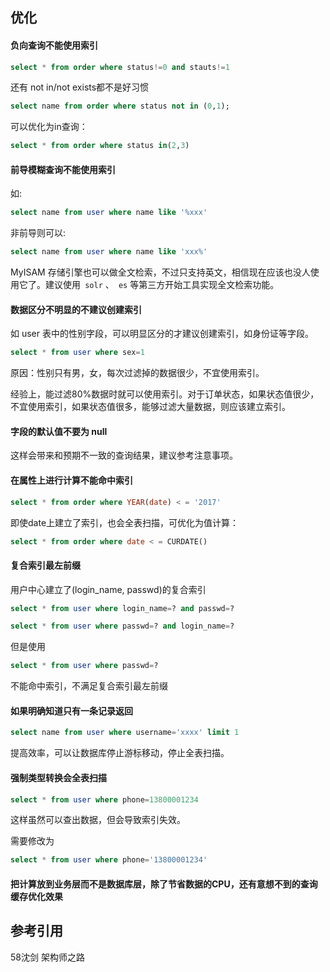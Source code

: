 ## 优化

#### 负向查询不能使用索引

```sql
select * from order where status!=0 and stauts!=1
```

还有 not in/not exists都不是好习惯

```sql
select name from order where status not in (0,1);
```


可以优化为in查询：

```sql
select * from order where status in(2,3)
```


#### 前导模糊查询不能使用索引
如:

```sql
select name from user where name like '%xxx'
```

非前导则可以:
```sql
select name from user where name like 'xxx%'
```

MyISAM 存储引擎也可以做全文检索，不过只支持英文，相信现在应该也没人使用它了。建议使用` solr` 、` es` 等第三方开始工具实现全文检索功能。

#### 数据区分不明显的不建议创建索引

如 user 表中的性别字段，可以明显区分的才建议创建索引，如身份证等字段。

```sql
select * from user where sex=1
```
原因：性别只有男，女，每次过滤掉的数据很少，不宜使用索引。

经验上，能过滤80%数据时就可以使用索引。对于订单状态，如果状态值很少，不宜使用索引，如果状态值很多，能够过滤大量数据，则应该建立索引。

#### 字段的默认值不要为 null

这样会带来和预期不一致的查询结果，建议参考注意事项。

#### 在属性上进行计算不能命中索引

```sql
select * from order where YEAR(date) < = '2017'
```

即使date上建立了索引，也会全表扫描，可优化为值计算：

```sql
select * from order where date < = CURDATE()
```

#### 复合索引最左前缀

用户中心建立了(login_name, passwd)的复合索引

```sql
select * from user where login_name=? and passwd=?

select * from user where passwd=? and login_name=?

```

但是使用

```sql
select * from user where passwd=?
```
不能命中索引，不满足复合索引最左前缀

#### 如果明确知道只有一条记录返回

```sql
select name from user where username='xxxx' limit 1
```
提高效率，可以让数据库停止游标移动，停止全表扫描。

#### 强制类型转换会全表扫描

```sql
select * from user where phone=13800001234
```
这样虽然可以查出数据，但会导致索引失效。

需要修改为

```sql
select * from user where phone='13800001234'
```

#### 把计算放到业务层而不是数据库层，除了节省数据的CPU，还有意想不到的查询缓存优化效果


## 参考引用

58沈剑 架构师之路

